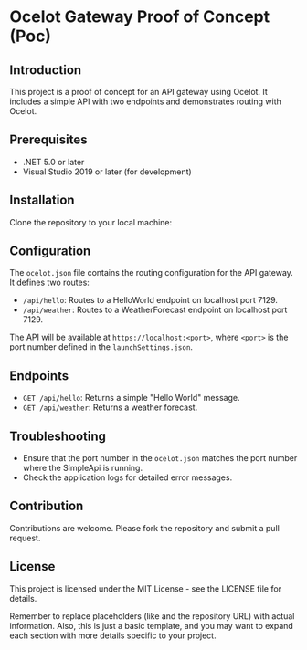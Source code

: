 # Ocelot Gateway Proof of Concept (Poc)

## Introduction
This project is a proof of concept for an API gateway using Ocelot. It includes a simple API with two endpoints and demonstrates routing with Ocelot.

## Prerequisites
- .NET 5.0 or later
- Visual Studio 2019 or later (for development)

## Installation
Clone the repository to your local machine:

## Configuration
The `ocelot.json` file contains the routing configuration for the API gateway. It defines two routes:
- `/api/hello`: Routes to a HelloWorld endpoint on localhost port 7129.
- `/api/weather`: Routes to a WeatherForecast endpoint on localhost port 7129.

The API will be available at `https://localhost:<port>`, where `<port>` is the port number defined in the `launchSettings.json`.

## Endpoints
- `GET /api/hello`: Returns a simple "Hello World" message.
- `GET /api/weather`: Returns a weather forecast.

## Troubleshooting
- Ensure that the port number in the `ocelot.json` matches the port number where the SimpleApi is running.
- Check the application logs for detailed error messages.

## Contribution
Contributions are welcome. Please fork the repository and submit a pull request.

## License
This project is licensed under the MIT License - see the LICENSE file for details.

Remember to replace placeholders (like <port> and the repository URL) with actual information. 
Also, this is just a basic template, and you may want to expand each section with more details specific to your project.
